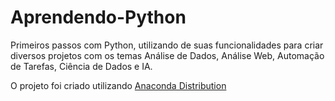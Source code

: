 # Aprendendo-Python

Primeiros passos com Python, utilizando de suas funcionalidades para criar diversos projetos com os temas Análise de Dados, Análise Web, Automação de Tarefas, Ciência de Dados e IA.

O projeto foi criado utilizando [Anaconda Distribution](https://www.anaconda.com/products/distribution])
